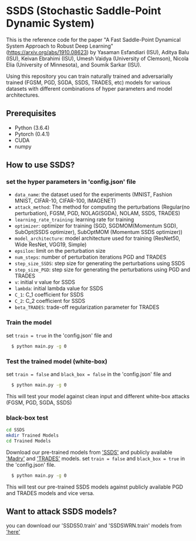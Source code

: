 # SSDS (Stochastic Saddle-Point Dynamic System)

This is the reference code for the paper "A Fast Saddle-Point Dynamical System Approach to Robust Deep Learning" (https://arxiv.org/abs/1910.08623) by Yasaman Esfandiari (ISU), Aditya Balu (ISU), Keivan Ebrahimi (ISU), Umesh Vaidya (University of Clemson), Nicola Elia (University of Minnesota), and Soumik Sarkar (ISU).

Using this repository you can train naturally trained and adversarially trained (FGSM, PGD, SGDA, SSDS, TRADES, etc) models for various datasets with different combinations of hyper parameters and model architectures. 

## Prerequisites
* Python (3.6.4)
* Pytorch (0.4.1)
* CUDA
* numpy


## How to use SSDS?

### set the hyper parameters in 'config.json' file

* ```data_name```: the dataset used for the experiments (MNIST, Fashion MNIST, CIFAR-10, CIFAR-100, IMAGENET)
* ```attack_method```: The method for computing the perturbations (Regular(no perturbation), FGSM, PGD, NOLAG(SGDA), NOLAM, SSDS, TRADES)
* ```learning_rate_training```: learning rate for training
* ```optimizer```: optimizer for training (SGD, SGDMOM(Momentum SGD), SubOpt(SSDS optimizer), SubOptMOM (Momentum SSDS optimizer))
* ```model_architecture```: model architecture used for training (ResNet50, Wide ResNet, VGG19, Simple)
* ```epsilon```: limit on the perturbation size
* ```num_steps```: number of perturbation iterations PGD and TRADES
* ```step_size_SSDS```: step size for generating the perturbations using SSDS
* ```step_size_PGD```: step size for generating the perturbations using PGD and TRADES
* ```v```: initial v value for SSDS
* ```lambda```: initial lambda value for SSDS
* ```C_1```: C_1 coefficient for SSDS
* ```C_2```: C_2 coefficient for SSDS
* ```beta_TRADES```: trade-off regularization parameter for TRADES

### Train the model
set ```train = true``` in the 'config.json' file and 
```bash
  $ python main.py -g 0
```

### Test the trained model (white-box)
set ```train = false```  and ```black_box = false``` in the 'config.json' file and 
```bash
  $ python main.py -g 0
```
This will test your model against clean input and different white-box attacks (FGSM, PGD, SGDA, SSDS)

### black-box test
```bash
cd SSDS
mkdir Trained Models
cd Trained Models
```
Download our pre-trained models from ['SSDS'](https://drive.google.com/drive/folders/14Xl9k4Alsz6M9d_S_vwS8jZ5aBW7ZYRF?usp=sharing) and publicly available ['Madry'](https://github.com/MadryLab/robustness) and ['TRADES'](https://github.com/yaodongyu/TRADES/blob/master/README.md) models. set ```train = false``` and ```black_box = true``` in the 'config.json' file.

```bash
  $ python main.py -g 0
```
This will test our pre-trained SSDS models against publicly available PGD and TRADES models and vice versa.

## Want to attack SSDS models?
you can download our 'SSDS50.train' and 'SSDSWRN.train' models from ['here'](https://drive.google.com/drive/folders/14Xl9k4Alsz6M9d_S_vwS8jZ5aBW7ZYRF?usp=sharing)

